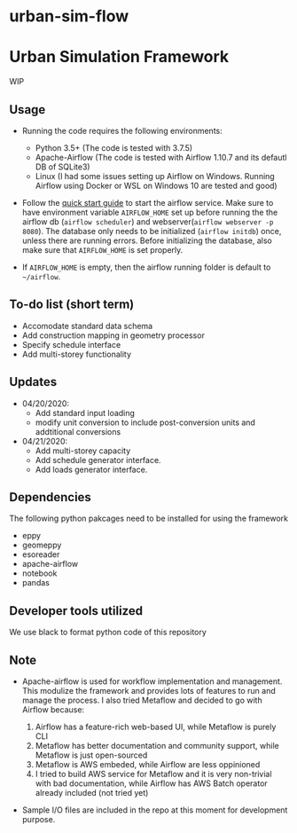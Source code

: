 # urban-sim-flow
# Urban Simulation Framework

WIP

## Usage

- Running the code requires the following environments:
  - Python 3.5+ (The code is tested with 3.7.5)
  - Apache-Airflow (The code is tested with Airflow 1.10.7 and its defautl DB of SQLite3)
  - Linux (I had some issues setting up Airflow on Windows. Running Airflow using Docker or WSL on Windows 10 are tested and good)

- Follow the [quick start guide](https://airflow.apache.org/docs/stable/start.html) to start the airflow service. Make sure to have environment variable `AIRFLOW_HOME` set up before running the the airflow db (`airflow scheduler`) and webserver(`airflow webserver -p 8080`). The database only needs to be initialized (`airflow initdb`) once, unless there are running errors. Before initializing the database, also make sure that `AIRFLOW_HOME` is set properly.
- If `AIRFLOW_HOME` is empty, then the airflow running folder is default to `~/airflow`.

## To-do list (short term)
- Accomodate standard data schema
- Add construction mapping in geometry processor
- Specify schedule interface
- Add multi-storey functionality
## Updates

- 04/20/2020:
  - Add standard input loading
  - modify unit conversion to include post-conversion units and addtitional conversions
- 04/21/2020:
  - Add multi-storey capacity
  - Add schedule generator interface.
  - Add loads generator interface.
  
## Dependencies

The following python pakcages need to be installed for using the framework

- eppy
- geomeppy
- esoreader
- apache-airflow
- notebook
- pandas

## Developer tools utilized

We use black to format python code of this repository

## Note

- Apache-airflow is used for workflow implementation and management. This modulize the framework and provides lots of features to run and manage the process. I also tried Metaflow and decided to go with Airflow because:

  1. Airflow has a feature-rich web-based UI, while Metaflow is purely CLI
  2. Metaflow has better documentation and community support, while Metaflow is just open-sourced
  3. Metaflow is AWS embeded, while Airflow are less oppinioned
  4. I tried to build AWS service for Metaflow and it is very non-trivial with bad documentation, while Airflow has AWS Batch operator already included (not tried yet)

- Sample I/O files are included in the repo at this moment for development purpose.
